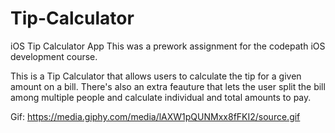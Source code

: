 # Tip-Calculator

iOS Tip Calculator App
This was a prework assignment for the codepath iOS development course.

This is a Tip Calculator that allows users to calculate the tip for a given amount on a bill. There's also an extra feauture that lets the user split the bill among multiple people and calculate individual and total amounts to pay.

Gif: https://media.giphy.com/media/lAXW1pQUNMxx8fFKI2/source.gif
